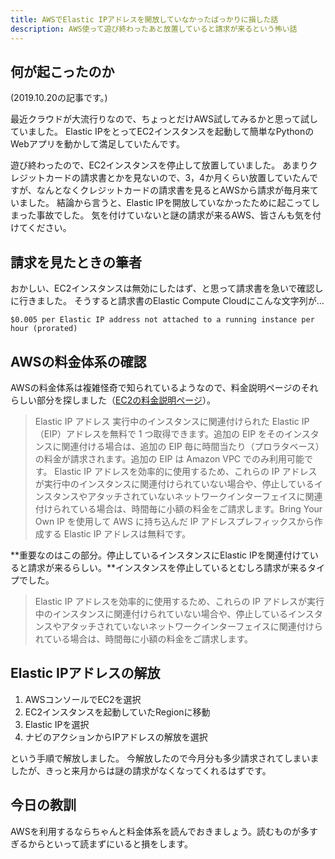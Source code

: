 ```yaml
---
title: AWSでElastic IPアドレスを開放していなかったばっかりに損した話
description: AWS使って遊び終わったあと放置していると請求が来るという怖い話
---
```


## 何が起こったのか

(2019.10.20の記事です。)

最近クラウドが大流行りなので、ちょっとだけAWS試してみるかと思って試していました。
Elastic IPをとってEC2インスタンスを起動して簡単なPythonのWebアプリを動かして満足していたんです。

遊び終わったので、EC2インスタンスを停止して放置していました。
あまりクレジットカードの請求書とかを見ないので、3，4か月くらい放置していたんですが、なんとなくクレジットカードの請求書を見るとAWSから請求が毎月来ていました。
結論から言うと、Elastic IPを開放していなかったために起こってしまった事故でした。
気を付けていないと謎の請求が来るAWS、皆さんも気を付けてください。

## 請求を見たときの筆者

おかしい、EC2インスタンスは無効にしたはず、と思って請求書を急いで確認しに行きました。
そうすると請求書のElastic Compute Cloudにこんな文字列が...

```
$0.005 per Elastic IP address not attached to a running instance per hour (prorated)
```

## AWSの料金体系の確認

AWSの料金体系は複雑怪奇で知られているようなので、料金説明ページのそれらしい部分を探しました（[EC2の料金説明ページ](https://aws.amazon.com/jp/ec2/pricing/on-demand/)）。

> Elastic IP アドレス
> 実行中のインスタンスに関連付けられた Elastic IP（EIP）アドレスを無料で 1 つ取得できます。追加の EIP をそのインスタンスに関連付ける場合は、追加の EIP 毎に時間当たり（プロラタベース）の料金が請求されます。追加の EIP は Amazon VPC でのみ利用可能です。
> Elastic IP アドレスを効率的に使用するため、これらの IP アドレスが実行中のインスタンスに関連付けられていない場合や、停止しているインスタンスやアタッチされていないネットワークインターフェイスに関連付けられている場合は、時間毎に小額の料金をご請求します。Bring Your Own IP を使用して AWS に持ち込んだ IP アドレスプレフィックスから作成する Elastic IP アドレスは無料です。

**重要なのはこの部分。停止しているインスタンスにElastic IPを関連付けていると請求が来るらしい。**インスタンスを停止しているとむしろ請求が来るタイプでした。

> Elastic IP アドレスを効率的に使用するため、これらの IP アドレスが実行中のインスタンスに関連付けられていない場合や、停止しているインスタンスやアタッチされていないネットワークインターフェイスに関連付けられている場合は、時間毎に小額の料金をご請求します。

## Elastic IPアドレスの解放

1. AWSコンソールでEC2を選択
2. EC2インスタンスを起動していたRegionに移動
3. Elastic IPを選択
4. ナビのアクションからIPアドレスの解放を選択

という手順で解放しました。
今解放したので今月分も多少請求されてしまいましたが、きっと来月からは謎の請求がなくなってくれるはずです。

## 今日の教訓

AWSを利用するならちゃんと料金体系を読んでおきましょう。読むものが多すぎるからといって読まずにいると損をします。
